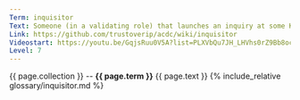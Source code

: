 ```yaml
---
Term: inquisitor
Text: Someone (in a validating role) that launches an inquiry at some KERI witness
Link: https://github.com/trustoverip/acdc/wiki/inquisitor
Videostart: https://youtu.be/GqjsRuu0V5A?list=PLXVbQu7JH_LHVhs0rZ9Bb8ocyKlPljkaG&t=37m19s
Level: 7
---
```


{{ page.collection }} -- **{{ page.term }}**
   {{ page.text }} 
{% include_relative glossary/inquisitor.md %}
